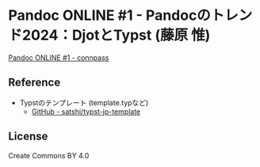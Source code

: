# Pandoc ONLINE \#1 - Pandocのトレンド2024：DjotとTypst (藤原 惟)

[Pandoc ONLINE #1 - connpass](https://pandoc-jp.connpass.com/event/323815/)

## Reference

- Typstのテンプレート (template.typなど)
  - [GitHub - satshi/typst-jp-template](https://github.com/satshi/typst-jp-template/tree/main)

## License

Create Commons BY 4.0